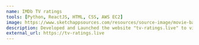 ```yaml
---
name: IMDb TV ratings
tools: [Python, ReactJS, HTML, CSS, AWS EC2]
image: https://www.sketchappsources.com/resources/source-image/movie-badges-jurajjurik.png
description: Developed and Launched the website "tv-ratings.live" to visualize a heatmap of season-wise IMDb ratings of any popular tv show. Click this card to try it out.
external_url: https://tv-ratings.live
---
```

